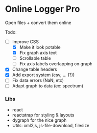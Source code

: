 # Online Logger Pro

Open files + convert them online

Todo:

  - [ ] Improve CSS
    - [x] Make it look potable
    - [x] Fix graph axis text
    - [ ] Scrollable table
    - [ ] Fix axis labels overlapping on graph
  - [x] Change table headers
  - [x] Add export system (csv, ... (?))
  - [ ] Fix data errors (NaN, etc)
  - [ ] Adapt graph to data (ex: spectrum)
  
### Libs

  - react
  - reactstrap for styling & layouts
  - dygraph for the nice graph
  - Utils: xml2js, js-file-download, filesize